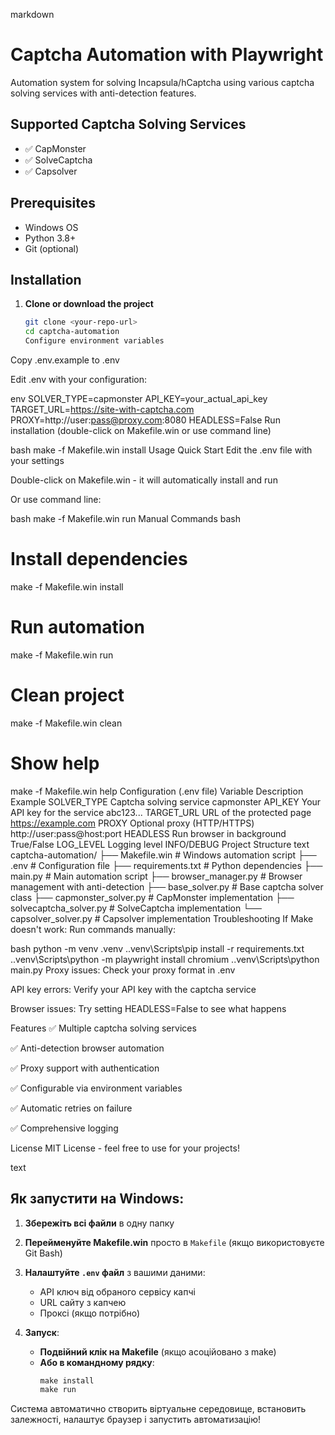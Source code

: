 markdown

# Captcha Automation with Playwright

Automation system for solving Incapsula/hCaptcha using various captcha solving services with anti-detection features.

## Supported Captcha Solving Services

- ✅ CapMonster
- ✅ SolveCaptcha
- ✅ Capsolver

## Prerequisites

- Windows OS
- Python 3.8+
- Git (optional)

## Installation

1. **Clone or download the project**
   ```bash
   git clone <your-repo-url>
   cd captcha-automation
   Configure environment variables
   ```

Copy .env.example to .env

Edit .env with your configuration:

env
SOLVER_TYPE=capmonster
API_KEY=your_actual_api_key
TARGET_URL=https://site-with-captcha.com
PROXY=http://user:pass@proxy.com:8080
HEADLESS=False
Run installation (double-click on Makefile.win or use command line)

bash
make -f Makefile.win install
Usage
Quick Start
Edit the .env file with your settings

Double-click on Makefile.win - it will automatically install and run

Or use command line:

bash
make -f Makefile.win run
Manual Commands
bash

# Install dependencies

make -f Makefile.win install

# Run automation

make -f Makefile.win run

# Clean project

make -f Makefile.win clean

# Show help

make -f Makefile.win help
Configuration (.env file)
Variable Description Example
SOLVER_TYPE Captcha solving service capmonster
API_KEY Your API key for the service abc123...
TARGET_URL URL of the protected page https://example.com
PROXY Optional proxy (HTTP/HTTPS) http://user:pass@host:port
HEADLESS Run browser in background True/False
LOG_LEVEL Logging level INFO/DEBUG
Project Structure
text
captcha-automation/
├── Makefile.win # Windows automation script
├── .env # Configuration file
├── requirements.txt # Python dependencies
├── main.py # Main automation script
├── browser_manager.py # Browser management with anti-detection
├── base_solver.py # Base captcha solver class
├── capmonster_solver.py # CapMonster implementation
├── solvecaptcha_solver.py # SolveCaptcha implementation
└── capsolver_solver.py # Capsolver implementation
Troubleshooting
If Make doesn't work: Run commands manually:

bash
python -m venv .venv
.\.venv\Scripts\pip install -r requirements.txt
.\.venv\Scripts\python -m playwright install chromium
.\.venv\Scripts\python main.py
Proxy issues: Check your proxy format in .env

API key errors: Verify your API key with the captcha service

Browser issues: Try setting HEADLESS=False to see what happens

Features
✅ Multiple captcha solving services

✅ Anti-detection browser automation

✅ Proxy support with authentication

✅ Configurable via environment variables

✅ Automatic retries on failure

✅ Comprehensive logging

License
MIT License - feel free to use for your projects!

text

## Як запустити на Windows:

1. **Збережіть всі файли** в одну папку
2. **Перейменуйте Makefile.win** просто в `Makefile` (якщо використовуєте Git Bash)
3. **Налаштуйте `.env` файл** з вашими даними:

   - API ключ від обраного сервісу капчі
   - URL сайту з капчею
   - Проксі (якщо потрібно)

4. **Запуск**:
   - **Подвійний клік на Makefile** (якщо асоційовано з make)
   - **Або в командному рядку**:
     ```cmd
     make install
     make run
     ```

Система автоматично створить віртуальне середовище, встановить залежності, налаштує браузер і запустить автоматизацію!
